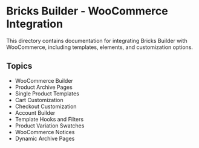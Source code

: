 # Bricks Builder - WooCommerce Integration

This directory contains documentation for integrating Bricks Builder with WooCommerce, including templates, elements, and customization options.

## Topics

- WooCommerce Builder
- Product Archive Pages
- Single Product Templates
- Cart Customization
- Checkout Customization
- Account Builder
- Template Hooks and Filters
- Product Variation Swatches
- WooCommerce Notices
- Dynamic Archive Pages